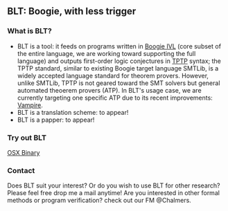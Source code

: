 ## BLT: Boogie, with less trigger


<!-- You can use the [editor on GitHub](https://github.com/emptylambda/BLT/edit/master/README.md) to maintain and preview the content for your website in Markdown files. -->
<!-- Whenever you commit to this repository, GitHub Pages will run [Jekyll](https://jekyllrb.com/) to rebuild the pages in your site, from the content in your Markdown files. -->
<!-- ### Markdown -->
<!-- Markdown is a lightweight and easy-to-use syntax for styling your writing. It includes conventions for -->
<!-- ```markdown -->
<!-- Syntax highlighted code block -->

<!-- # Header 1 -->
<!-- ## Header 2 -->
<!-- ### Header 3 -->

<!-- - Bulleted -->
<!-- - List -->

<!-- 1. Numbered -->
<!-- 2. List -->

<!-- **Bold** and _Italic_ and `Code` text -->

<!-- [Link](url) and ![Image](src) -->
<!-- ``` -->
<!-- For more details see [GitHub Flavored Markdown](https://guides.github.com/features/mastering-markdown/). -->
<!-- ### Jekyll Themes -->

<!-- Your Pages site will use the layout and styles from the Jekyll theme you have selected in your [repository settings](https://github.com/emptylambda/BLT/settings). The name of this theme is saved in the Jekyll `_config.yml` configuration file. -->

### What is BLT?
- BLT is a tool: it feeds on programs written in [Boogie IVL](https://www.microsoft.com/en-us/research/project/boogie-an-intermediate-verification-language/) (core subset of the entire language, we are working toward supporting the full language) and outputs first-order logic conjectures in [TPTP](http://www.cs.miami.edu/~tptp/) syntax; the TPTP standard, similar to existing Boogie target language SMTLib, is a widely accepted language standard for theorem provers. However, unlike SMTLib, TPTP is not geared toward the SMT solvers but general automated theoerem provers (ATP). In BLT's usage case, we are currently targeting one specific ATP due to its recent improvements: [Vampire](http://www.vprover.org/). 
- BLT is a translation scheme: to appear!
- BLT is a papper: to appear!

### Try out BLT
[OSX Binary](BLT/bin/BLT_osx_alpha)

### Contact
Does BLT suit your interest? Or do you wish to use BLT for other research? Please feel free drop me a mail anytime!
Are you interested in other formal methods or program verification? check out our FM @Chalmers. 
